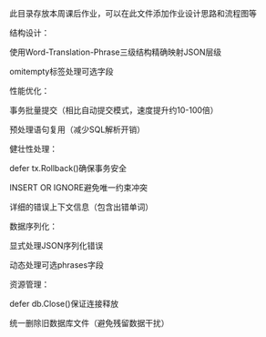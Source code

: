此目录存放本周课后作业，可以在此文件添加作业设计思路和流程图等


结构设计：

  使用Word-Translation-Phrase三级结构精确映射JSON层级

  omitempty标签处理可选字段

性能优化：

  事务批量提交（相比自动提交模式，速度提升约10-100倍）

  预处理语句复用（减少SQL解析开销）

健壮性处理：

  defer tx.Rollback()确保事务安全

  INSERT OR IGNORE避免唯一约束冲突

  详细的错误上下文信息（包含出错单词）

数据序列化：

  显式处理JSON序列化错误

  动态处理可选phrases字段

资源管理：

  defer db.Close()保证连接释放

  统一删除旧数据库文件（避免残留数据干扰）